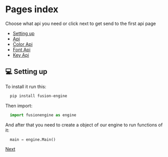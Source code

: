 # Pages index
Choose what api you need or click next to get send to the first api page

 - [Setting up](#setting-up)
 - [Api](<https://dimkauzh.github.io/fusion-engine/docs/wiki/api.html>)
 - [Color Api](<https://dimkauzh.github.io/fusion-engine/docs/wiki/color_api.html>)
 - [Font Api](<https://dimkauzh.github.io/fusion-engine/docs/wiki/fonts.html>)
 - [Key Api](<https://dimkauzh.github.io/fusion-engine/docs/wiki/keys.html>)


## 💻 Setting up

To install it run this:

```bash
  pip install fusion-engine
```

Then import:

```python
  import fusionengine as engine
```

And after that you need to create a object of our engine to run functions of it:

```python
  main = engine.Main()
```

[Next](<https://dimkauzh.github.io/fusion-engine/docs/wiki/api.html>)
